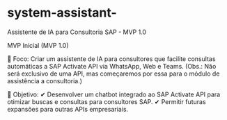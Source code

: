 # system-assistant-
Assistente de IA para Consultoria SAP - MVP 1.0

MVP Inicial (MVP 1.0)

🔹 Foco:
Criar um assistente de IA para consultores que facilite consultas automáticas a SAP Activate API via WhatsApp, Web e Teams.
(Obs.: Não será exclusivo de uma API, mas começaremos por essa para o módulo de assistência a consultoria.)

🔹 Objetivo:
✔ Desenvolver um chatbot integrado ao SAP Activate API para otimizar buscas e consultas para consultores SAP.
✔ Permitir futuras expansões para outras APIs empresariais.
